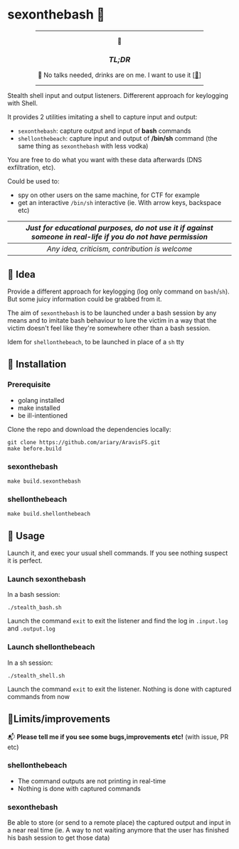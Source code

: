 
# sexonthebash 🍹

<div align=center>
<hr size=15px color="ff5733" width=75%>
	🍾
	<h3><i>TL;DR</i></h3>
	🧊
No talks needed,  drinks are on me. I want to use it [<a href="#-usage">🚀</a>]
<hr size=15px color="ff5733" width=75%>
</div>

Stealth shell input and output listeners. Differerent approach for keylogging with Shell. 

It provides 2 utilities imitating a shell to capture input and output:
 - `sexonthebash`: capture output and input of **bash** commands
 - `shellonthebeach`: capture input and output of **/bin/sh** command (the same thing as `sexonthebash` with less vodka)

You are free to do what you want with these data afterwards (DNS exfiltration, etc).

Could be used to:
- spy on other users on the same machine, for CTF for example
- get an interactive `/bin/sh` interactive (ie. With arrow keys, backspace etc)


| ***Just for educational purposes, do not use it if against someone in real-life if you do not have permission*** |
|:------------------------------------------------------------------------------------------------------------------:|
|*Any idea, criticism, contribution is welcome*|



## 🔦 Idea

Provide a different approach for keylogging (log only command on `bash`/`sh`). But some juicy information could be grabbed from it.

The aim of `sexonthebash` is to be launched under a bash session by any means and to imitate bash behaviour to lure the victim in a way that the victim doesn't feel like they're somewhere other than a bash session.

Idem for `shellonthebeach`, to be launched in place of a `sh` tty

## 💺 Installation

### Prerequisite

 - golang installed
 - make installed
 - be ill-intentioned
 
 Clone the repo and download the dependencies locally:

```
git clone https://github.com/ariary/AravisFS.git
make before.build
```

### sexonthebash
	make build.sexonthebash

### shellonthebeach
	make build.shellonthebeach

## 🚀 Usage 

Launch it, and exec your usual shell commands. If you see nothing suspect it is perfect.

### Launch sexonthebash
In a bash session:
```
./stealth_bash.sh
```
Launch the command `exit` to exit the listener and find the log in `.input.log` and `.output.log`

### Launch shellonthebeach
In a sh session:
```
./stealth_shell.sh
```
Launch the command `exit` to exit the listener. Nothing is done with captured commands from now

## 💭Limits/improvements

📬 **Please tell me if you see some bugs,improvements etc!** (with issue, PR etc)

### shellonthebeach

- The command outputs are not printing in real-time
- Nothing is done with captured commands

### sexonthebash

Be able to store (or send to a remote place) the captured output and input in a near real time (ie. A way to not waiting anymore that the user has finished his bash session to get those data)
